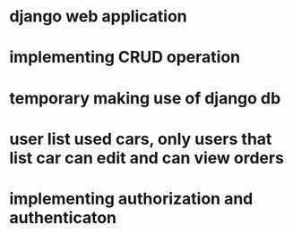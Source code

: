 ﻿# django web application
# implementing CRUD operation
# temporary making use of django db
# user list used cars, only users that list car can edit and can view orders
# implementing authorization and authenticaton

